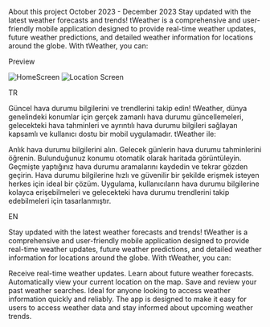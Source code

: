 About this project
October 2023 - December 2023
Stay updated with the latest weather forecasts and trends! tWeather is a comprehensive and user-friendly mobile application designed to provide real-time weather updates, future weather predictions, and detailed weather information for locations around the globe. With tWeather, you can:

Preview

![HomeScreen](https://github.com/user-attachments/assets/2ebd574a-d76c-4fd0-8bd1-7300b15c0c85)
![Location Screen](https://github.com/user-attachments/assets/b44cb7bb-b30d-41bd-b3d1-0ed4012a94fa)

TR



Güncel hava durumu bilgilerini ve trendlerini takip edin! tWeather, dünya genelindeki konumlar için gerçek zamanlı hava durumu güncellemeleri, gelecekteki hava tahminleri ve ayrıntılı hava durumu bilgileri sağlayan kapsamlı ve kullanıcı dostu bir mobil uygulamadır. tWeather ile:

Anlık hava durumu bilgilerini alın.
Gelecek günlerin hava durumu tahminlerini öğrenin.
Bulunduğunuz konumu otomatik olarak haritada görüntüleyin.
Geçmişte yaptığınız hava durumu aramalarını kaydedin ve tekrar gözden geçirin.
Hava durumu bilgilerine hızlı ve güvenilir bir şekilde erişmek isteyen herkes için ideal bir çözüm. Uygulama, kullanıcıların hava durumu bilgilerine kolayca erişebilmeleri ve gelecekteki hava durumu trendlerini takip edebilmeleri için tasarlanmıştır.

EN

Stay updated with the latest weather forecasts and trends! tWeather is a comprehensive and user-friendly mobile application designed to provide real-time weather updates, future weather predictions, and detailed weather information for locations around the globe. With tWeather, you can:

Receive real-time weather updates.
Learn about future weather forecasts.
Automatically view your current location on the map.
Save and review your past weather searches.
Ideal for anyone looking to access weather information quickly and reliably. The app is designed to make it easy for users to access weather data and stay informed about upcoming weather trends.
